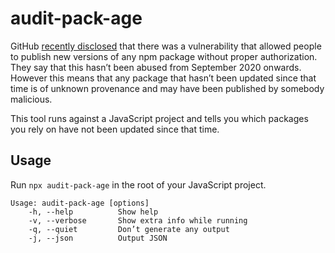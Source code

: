# audit-pack-age

GitHub [recently disclosed](https://github.blog/2021-11-15-githubs-commitment-to-npm-ecosystem-security/#security-issues-related-to-the-npm-registry)
that there was a vulnerability that allowed people to publish new versions of
any npm package without proper authorization. They say that this hasn’t been
abused from September 2020 onwards. However this means that any package that
hasn’t been updated since that time is of unknown provenance and may have been
published by somebody malicious.

This tool runs against a JavaScript project and tells you which packages you
rely on have not been updated since that time.

## Usage

Run `npx audit-pack-age` in the root of your JavaScript project.

```
Usage: audit-pack-age [options]
    -h, --help          Show help
    -v, --verbose       Show extra info while running
    -q, --quiet         Don’t generate any output
    -j, --json          Output JSON
```
